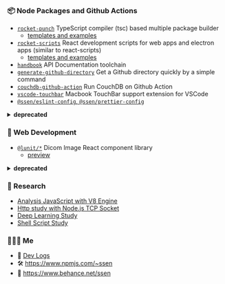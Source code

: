 ### 📦 Node Packages and Github Actions

- [`rocket-punch`](https://github.com/rocket-hangar/rocket-punch) TypeScript compiler (tsc) based multiple package builder
  - [templates and examples](https://github.com/rocket-hangar/rocket-punch-templates)
- [`rocket-scripts`](https://github.com/rocket-hangar/rocket-scripts) React development scripts for web apps and electron apps (similar to react-scripts)
  - [templates and examples](https://github.com/rocket-hangar/rocket-scripts-templates)
- [`handbook`](https://github.com/rocket-hangar/handbook) API Documentation toolchain
- [`generate-github-directory`](https://github.com/rocket-hangar/generate-github-directory) Get a Github directory quickly by a simple command
- [`couchdb-github-action`](https://github.com/iamssen/couchdb-github-action) Run CouchDB on Github Action
- [`vscode-touchbar`](https://github.com/iamssen/vscode-touchbar) Macbook TouchBar support extension for VSCode
- [`@ssen/eslint-config`, `@ssen/prettier-config`](https://github.com/iamssen/convention)

<details>
<summary><strong>deprecated</strong></summary>

- [flbuild](https://github.com/iamssen/flbuild) (2014) MXMLC compiler based build scripts
- [ssenpack](https://github.com/iamssen/ssenpack) (2017) React development scripts
- [trism](https://www.npmjs.com/package/trism) (2019) TypeScript compiler (tsc) based multiple package builder
- [handbook](https://github.com/rocket-hangar/handbook) (2019) System for API documentation
- [multiplerun](https://github.com/iamssen/multiplerun) (2018) Multiple Terminal launcher
- [idea-directory-diff](https://github.com/iamssen/idea-directory-diff) (2017) IntelliJ diff executor extension for VScode

</details>

### 🔩 Web Development

- [`@lunit/*`](https://github.com/iamssen/frontend-components) Dicom Image React component library
  - [preview](https://frontend-components-git-master.ssen.vercel.app/#/insight-viewer/cornerstoneviewer)

<details>
<summary><strong>deprecated</strong></summary>
  
- [`typings-d3`](https://github.com/iamssen/typings-d3) D3 TypeScript declarations
- [`ssenkit-flash`](https://github.com/iamssen/ssenkit-flash) ActionScript component library
- [`reflow`](https://github.com/iamssen/reflow) (2012) MVC Framework for Flex
  - [modular sample](https://github.com/iamssen/reflow-201302.ssen-mvc-framework-modular-sample)
    - [command](https://github.com/iamssen/reflow-201302.ssen-mvc-framework-modular-sample/blob/master/src/ssen/mvc/samples/modular/common/controller/ChangeCurrentModel.as#L10)
    - [view, dependency injection data binding](https://github.com/iamssen/reflow-201302.ssen-mvc-framework-modular-sample/blob/master/src/ssen/mvc/samples/modular/common/view/MessageSenderMediator.as#L14)
    - [context](https://github.com/iamssen/reflow-201302.ssen-mvc-framework-modular-sample/blob/master/src/ssen/mvc/samples/modular/top/TopModuleContext.as#L24)
  - [flash sample](https://github.com/iamssen/reflow-201302.ssen-mvc-framework-flash-sample)
    - [command](https://github.com/iamssen/reflow-201302.ssen-mvc-framework-flash-sample/blob/master/src/ssen/mvc/samples/flash/controller/AddBall.as#L10)
    - [view, dependency injection data binding](https://github.com/iamssen/reflow-201302.ssen-mvc-framework-flash-sample/blob/master/src/ssen/mvc/samples/flash/view/BallCanvasMediator.as#L16)
    - [context](https://github.com/iamssen/reflow-201302.ssen-mvc-framework-flash-sample/blob/master/src/ssen/mvc/samples/flash/FlashSampleContext.as#L23)
- [`react-reflow`](https://github.com/iamssen/react-reflow) (2016) Framework for React
- [`mobx-dispatcher`](https://github.com/iamssen/mobx-dispatcher) (2018) MobX extension `@dispatcher`, `dispatch(action())`
- [`audition`](https://github.com/iamssen/ssenkit-flash/blob/master/src/ssen/devkit/Audition.md) Test Runner for Flex
  
</details>

### 🔬 Research

- [Analysis JavaScript with V8 Engine](https://github.com/iamssen/analysis-javascript-with-v8-engine)
- [Http study with Node.js TCP Socket](https://github.com/iamssen/http-study-with-node-socket)
- [Deep Learning Study](https://github.com/iamssen/deep-learning-study)
- [Shell Script Study](https://github.com/iamssen/study-shell-script)

### 🙋🏻‍♂️ Me

- 📒 [Dev Logs](https://www.notion.so/ssen/Seo-Yeon-Lee-05a095128bbc47c4840df1ad6a0bbd73)
- 🛠 <https://www.npmjs.com/~ssen>
- 🎨 <https://www.behance.net/ssen>

